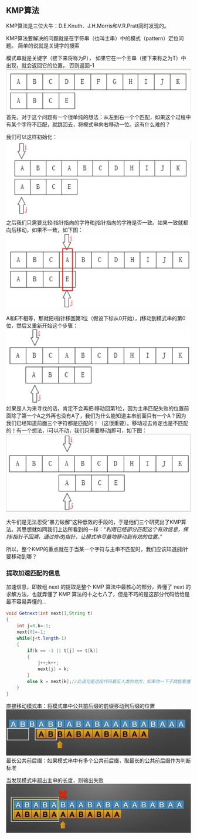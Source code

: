 ## KMP算法
KMP算法是三位大牛：D.E.Knuth、J.H.Morris和V.R.Pratt同时发现的。

KMP算法要解决的问题就是在字符串（也叫主串）中的模式（pattern）定位问题。
简单的说就是关键字的搜索

模式串就是关键字（接下来将称为P），
如果它在一个主串（接下来称之为T）中出现，就会返回它的位置，
否则返回-1
![1.png](./img/1.png)
首先，对于这个问题有一个很单纯的想法：从左到右一个个匹配，如果这个过程中有某个字符不匹配，就跳回去，将模式串向右移动一位。这有什么难的？

我们可以这样初始化：
![2.png](./img/2.png)
之后我们只需要比较i指针指向的字符和j指针指向的字符是否一致。如果一致就都向后移动，如果不一致，如下图：
![](./img/3.png)

A和E不相等，那就把i指针移回第1位（假设下标从0开始），j移动到模式串的第0位，然后又重新开始这个步骤：
![](./img/4.png)
如果是人为来寻找的话，肯定不会再把i移动回第1位，因为主串匹配失败的位置前面除了第一个A之外再也没有A了，我们为什么能知道主串前面只有一个A？因为我们已经知道前面三个字符都是匹配的！（这很重要）。移动过去肯定也是不匹配的！有一个想法，i可以不动，我们只需要移动j即可，如下图：
![5.png](./img/5.png)

大牛们是无法忍受“暴力破解”这种低效的手段的，于是他们三个研究出了KMP算法。其思想就如同我们上边所看到的一样：“_利用已经部分匹配这个有效信息，保持i指针不回溯，通过修改j指针，让模式串尽量地移动到有效的位置_。”

所以，整个KMP的重点就在于当某一个字符与主串不匹配时，我们应该知道j指针要移动到哪？
### 提取加速匹配的信息
加速信息，即数组 next 的提取是整个 KMP 算法中最核心的部分，弄懂了 next 的求解方法，也就弄懂了 KMP 算法的十之七八了，但是不巧的是这部分代码恰恰是最不容易弄懂的…

```java
void Getnext(int next[],String t)
{
    int j=0,k=-1;
    next[0]=-1;
    while(j<t.length-1)
    {
        if(k == -1 || t[j] == t[k])
        {
            j++;k++;
            next[j] = k;
        }
        else k = next[k];//此语句是这段代码最反人类的地方，如果你一下子就能看懂，那么请允许我称呼你一声大神！
    }
}
```

直接移动模式串：将模式串中公共前后缀的前缀移动到后缀的位置
![](./img/6.png)
最长公共前后缀：如果模式串中有多个公共前后缀，取最长的公共前后缀作为判断标准

当发现模式串超出主串的长度，则输出失败
![img_1.png](img/img_1.png)